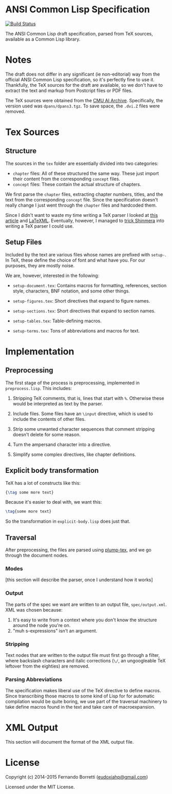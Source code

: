 # ANSI Common Lisp Specification

[![Build Status](https://travis-ci.org/LispLang/ansi-spec.svg?branch=master)](https://travis-ci.org/LispLang/ansi-spec)

The ANSI Common Lisp draft specification, parsed from TeX sources, available as
a Common Lisp library.

# Notes

The draft does not differ in any significant (ie non-editorial) way from the
official ANSI Common Lisp specification, so it's perfectly fine to use
it. Thankfully, the TeX sources for the draft are available, so we don't have to
extract the text and markup from Postcript files or PDF files.

The TeX sources were obtained from the [CMU AI Archive][cmu]. Specifically, the
version used was `dpans/dpans3.tgz`. To save space, the `.dvi.Z` files were
removed.

# Tex Sources

## Structure

The sources in the `tex` folder are essentially divided into two categories:

- `chapter` files: All of these structured the same way. These just import their
  content from the corresponding `concept` files.
- `concept` files: These contain the actual structure of chapters.

We first parse the `chapter` files, extracting chapter numbers, titles, and the
text from the corresponding `concept` file. Since the specification doesn't
really change I just went through the `chapter` files and hardcoded them.

Since I didn't want to waste my time writing a TeX parser I looked at
[this article][tex2xml] and [LaTeXML][latexml]. Eventually, however, I managed
to [trick Shinmera][shin] into writing a TeX parser I could use.

## Setup Files

Included by the text are various files whose names are prefixed with
`setup-`. In TeX, these define the choice of font and what have you. For our
purposes, they are mostly noise.

We are, however, interested in the following:

- `setup-document.tex`: Contains macros for formatting, references, section
style, characters, BNF notation, and some other things.

- `setup-figures.tex`: Short directives that expand to figure names.

- `setup-sections.tex`: Short directives that expand to section names.

- `setup-tables.tex`: Table-defining macros.

- `setup-terms.tex`: Tons of abbreviations and macros for text.

# Implementation

## Preprocessing

The first stage of the process is preprocessing, implemented in
`preprocess.lisp`. This includes:

1. Stripping TeX comments, that is, lines that start with `%`. Otherwise these
   would be interpreted as text by the parser.

2. Include files. Some files have an `\input` directive, which is used to
   include the contents of other files.

3. Strip some unwanted character sequences that comment stripping doesn't delete
   for some reason.

4. Turn the ampersand character into a directive.

5. Simplify some complex directives, like chapter definitions.

## Explicit body transformation

TeX has a lot of constructs like this:

```tex
{\tag some more text}
```

Because it's easier to deal with, we want this:

```tex
\tag{some more text}
```

So the transformation in `explicit-body.lisp` does just that.

## Traversal

After preprocessing, the files are parsed using [plump-tex][plump], and we go through the document nodes.

### Modes

[this section will describe the parser, once I understand how it works]

### Output

The parts of the spec we want are written to an output file,
`spec/output.xml`. XML was chosen because:

1. It's easy to write from a context where you don't know the structure around
   the node you're on.
2. "muh s-expressions" isn't an argument.

### Stripping

Text nodes that are written to the output file must first go through a filter,
where backslash characters and italic corrections (`\/`, an ungoogleable TeX
leftover from the eighties) are removed.

### Parsing Abbreviations

The specification makes liberal use of the TeX directive to define macros. Since
transcribing those macros to some kind of Lisp for for automatic compilation
would be quite boring, we use part of the traversal machinery to take define
macros found in the text and take care of macroexpansion.

# XML Output

This section will document the format of the XML output file.

# License

Copyright (c) 2014-2015 Fernando Borretti (eudoxiahp@gmail.com)

Licensed under the MIT License.

[cmu]: ftp://ftp.cs.cmu.edu/usr/ai/lang/lisp/doc/standard/ansi/0.html
[plump]: https://github.com/Shinmera/plump-tex
[tex2xml]: http://jblevins.org/log/xml-tools
[latexml]: http://dlmf.nist.gov/LaTeXML/
[shin]: https://twitter.com/eudxa/status/512783348398186496
